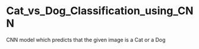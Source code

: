 # Cat_vs_Dog_Classification_using_CNN
CNN model which predicts that the given image is a Cat or a Dog
